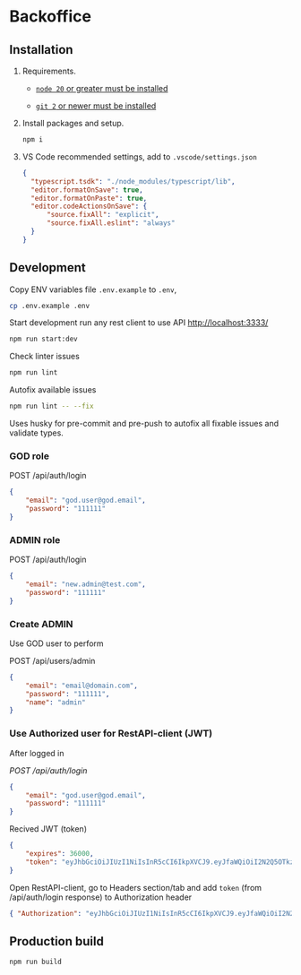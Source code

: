 # Backoffice

## Installation

1. Requirements.

    * [`node 20` or greater must be installed](https://nodejs.org/en/download)

    * [`git 2` or newer must be installed](https://git-scm.com/downloads)

1. Install packages and setup.

    ```sh
    npm i
    ```

1. VS Code recommended settings, add to `.vscode/settings.json`

    ```json
    {
      "typescript.tsdk": "./node_modules/typescript/lib",
      "editor.formatOnSave": true,
      "editor.formatOnPaste": true,
      "editor.codeActionsOnSave": {
          "source.fixAll": "explicit",
          "source.fixAll.eslint": "always"
      }
    }
    ```

## Development

Copy ENV variables file `.env.example` to `.env`, 

```sh
cp .env.example .env
```

Start development run any rest client to use API <http://localhost:3333/>

```sh
npm run start:dev
```

Check linter issues

```sh
npm run lint
```

Autofix available issues

```sh
npm run lint -- --fix
```

Uses husky for pre-commit and pre-push to autofix all fixable issues and validate types.

### GOD role

POST /api/auth/login

```json
{
    "email": "god.user@god.email",
    "password": "111111"
}
```

### ADMIN role

POST /api/auth/login

```json
{
    "email": "new.admin@test.com",
    "password": "111111"
}
```

### Create ADMIN

Use GOD user to perform

POST /api/users/admin

```json
{
    "email": "email@domain.com",
    "password": "111111",
    "name": "admin"
}
```

### Use Authorized user for RestAPI-client (JWT)

After logged in

*POST /api/auth/login*

```json
{
    "email": "god.user@god.email",
    "password": "111111"
}
```

Recived JWT (token)

```json
{
    "expires": 36000,
    "token": "eyJhbGciOiJIUzI1NiIsInR5cCI6IkpXVCJ9.eyJfaWQiOiI2N2Q5OTkzYWI4MTAyOTZhYjkwMzAyYmQiLCJlbWFpbCI6ImdvZC51c2VyQGdvZC5lbWFpbCIsImlhdCI6MTc0MjMxMzkyNiwiZXhwIjoxNzQyMzQ5OTI2fQ.Khq0u0X289aVsmPOT88kYdW7GfxAeNrrhEs2r3rdqBs"
}
```

Open RestAPI-client, go to Headers section/tab and add `token` (from /api/auth/login response) to Authorization header

```json
{ "Authorization": "eyJhbGciOiJIUzI1NiIsInR5cCI6IkpXVCJ9.eyJfaWQiOiI2N2Q5OTkzYWI4MTAyOTZhYjkwMzAyYmQiLCJlbWFpbCI6ImdvZC51c2VyQGdvZC5lbWFpbCIsImlhdCI6MTc0MjMxMzkyNiwiZXhwIjoxNzQyMzQ5OTI2fQ.Khq0u0X289aVsmPOT88kYdW7GfxAeNrrhEs2r3rdqBs" }
```

## Production build

```sh
npm run build
```